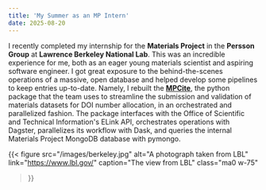```yaml
---
title: 'My Summer as an MP Intern'
date: 2025-08-20
---
```


I recently completed my internship for the **Materials Project** in the **Persson Group** at **Lawrence Berkeley National Lab**. This was an incredible experience for me, both as an eager young materials scientist and aspiring software engineer. I got great exposure to the behind-the-scenes operations of a massive, open database and helped develop some pipelines to keep entries up-to-date. Namely, I rebuilt the [**MPCite**](https://github.com/materialsproject/MPCite), the python package that the team uses to streamline the submission and validation of materials datasets for DOI number allocation, in an orchestrated and parallelized fashion. The package interfaces with the Office of Scientific and Technical Information's ELink API, orchestrates operations with Dagster, parallelizes its workflow with Dask, and queries the internal Materials Project MongoDB database with pymongo.

{{< figure 
    src="/images/berkeley.jpg" 
    alt="A photograph taken from LBL"
    link="https://www.lbl.gov/"
    caption="The view from LBL"
    class="ma0 w-75"
>}}
